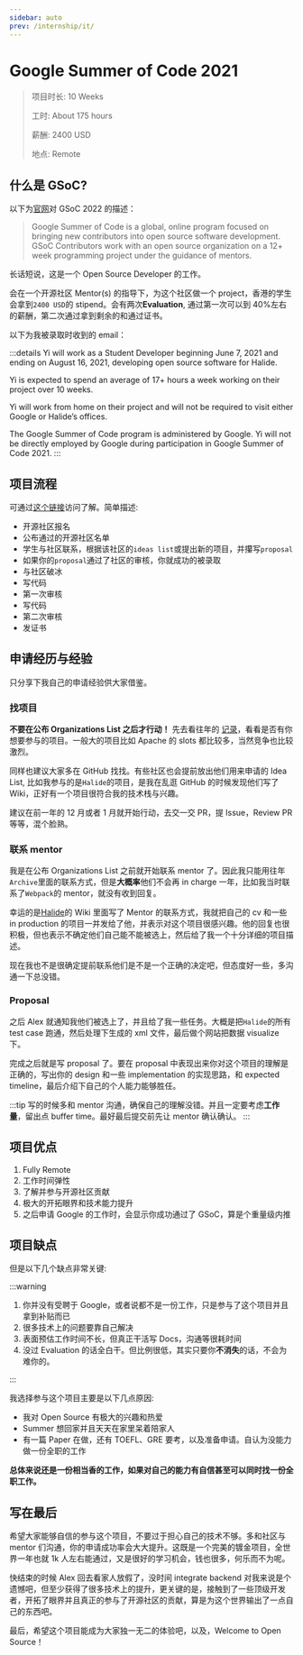 ```yaml
---
sidebar: auto
prev: /internship/it/
---
```


# Google Summer of Code 2021

> 项目时长: 10 Weeks
>
> 工时: About 175 hours
>
> 薪酬: 2400 USD
>
> 地点: Remote

## 什么是 GSoC?

以下为[官网](https://summerofcode.withgoogle.com/)对 GSoC 2022 的描述：

> Google Summer of Code is a global, online program focused on bringing new contributors into open source software development. GSoC Contributors work with an open source organization on a 12+ week programming project under the guidance of mentors.

长话短说，这是一个 Open Source Developer 的工作。

会在一个开源社区 Mentor(s) 的指导下，为这个社区做一个 project，香港的学生会拿到`2400 USD`的 stipend。会有两次**Evaluation**, 通过第一次可以到 40%左右的薪酬，第二次通过拿到剩余的和通过证书。

以下为我被录取时收到的 email：

:::details
Yi will work as a Student Developer beginning June 7, 2021 and ending on August 16, 2021, developing open source software for Halide.

Yi is expected to spend an average of 17+ hours a week working on their project over 10 weeks.

Yi will work from home on their project and will not be required to visit either Google or Halide’s offices.

The Google Summer of Code program is administered by Google. Yi will not be directly employed by Google during participation in Google Summer of Code 2021.
:::

## 项目流程

可通过[这个链接](https://developers.google.com/open-source/gsoc/timeline)访问了解。简单描述:

- 开源社区报名
- 公布通过的开源社区名单
- 学生与社区联系，根据该社区的`ideas list`或提出新的项目，并攥写`proposal`
- 如果你的`proposal`通过了社区的审核，你就成功的被录取
- 与社区破冰
- 写代码
- 第一次审核
- 写代码
- 第二次审核
- 发证书

## 申请经历与经验

只分享下我自己的申请经验供大家借鉴。

### 找项目

**不要在公布 Organizations List 之后才行动！** 先去看往年的 [记录](https://summerofcode.withgoogle.com/archive/)，看看是否有你想要参与的项目。一般大的项目比如 Apache 的 slots 都比较多，当然竞争也比较激烈。

同样也建议大家多在 GitHub 找找。有些社区也会提前放出他们用来申请的 Idea List, 比如我参与的是`Halide`的项目，是我在乱逛 GitHub 的时候发现他们写了 Wiki，正好有一个项目很符合我的技术栈与兴趣。

建议在前一年的 12 月或者 1 月就开始行动，去交一交 PR，提 Issue，Review PR 等等，混个脸熟。

### 联系 mentor

我是在公布 Organizations List 之前就开始联系 mentor 了。因此我只能用往年`Archive`里面的联系方式，但是**大概率**他们不会再 in charge 一年，比如我当时联系了`Webpack`的 mentor，就没有收到回复。

幸运的是[Halide](https://github.com/halide/Halide/wiki/%5BGSoC-2021%5D-Performance-Tracking-in-CI)的 Wiki 里面写了 Mentor 的联系方式，我就把自己的 cv 和一些 in production 的项目一并发给了他，并表示对这个项目很感兴趣。他的回复也很积极，但也表示不确定他们自己能不能被选上，然后给了我一个十分详细的项目描述。

现在我也不是很确定提前联系他们是不是一个正确的决定吧，但态度好一些，多沟通一下总没错。

### Proposal

之后 Alex 就通知我他们被选上了，并且给了我一些任务。大概是把`Halide`的所有 test case 跑通，然后处理下生成的 xml 文件，最后做个网站把数据 visualize 下。

完成之后就是写 proposal 了。要在 proposal 中表现出来你对这个项目的理解是正确的，写出你的 design 和一些 implementation 的实现思路，和 expected timeline，最后介绍下自己的个人能力能够胜任。

:::tip
写的时候多和 mentor 沟通，确保自己的理解没错。并且一定要考虑**工作量**，留出点 buffer time。最好最后提交前先让 mentor 确认确认。
:::

## 项目优点

1. Fully Remote
2. 工作时间弹性
3. 了解并参与开源社区贡献
4. 极大的开拓眼界和技术能力提升
5. 之后申请 Google 的工作时，会显示你成功通过了 GSoC，算是个重量级内推

## 项目缺点

但是以下几个缺点非常关键:

:::warning

1. 你并没有受聘于 Google，或者说都不是一份工作，只是参与了这个项目并且拿到补贴而已
2. 很多技术上的问题要靠自己解决
3. 表面预估工作时间不长，但真正干活写 Docs，沟通等很耗时间
4. 没过 Evaluation 的话全白干。但比例很低，其实只要你**不消失**的话，不会为难你的。

:::

我选择参与这个项目主要是以下几点原因:

- 我对 Open Source 有极大的兴趣和热爱
- Summer 想回家并且天天在家里呆着陪家人
- 有一篇 Paper 在做，还有 TOEFL、GRE 要考，以及准备申请。自认为没能力做一份全职的工作

**总体来说还是一份相当香的工作，如果对自己的能力有自信甚至可以同时找一份全职工作。**

## 写在最后

希望大家能够自信的参与这个项目，不要过于担心自己的技术不够。多和社区与 mentor 们沟通，你的申请成功率会大大提升。这既是一个完美的镀金项目，全世界一年也就 1k 人左右能通过，又是很好的学习机会，钱也很多，何乐而不为呢。

快结束的时候 Alex 回去看家人放假了，没时间 integrate backend 对我来说是个遗憾吧，但至少获得了很多技术上的提升，更关键的是，接触到了一些顶级开发者，开拓了眼界并且真正的参与了开源社区的贡献，算是为这个世界输出了一点自己的东西吧。

最后，希望这个项目能成为大家独一无二的体验吧，以及，Welcome to Open Source！
